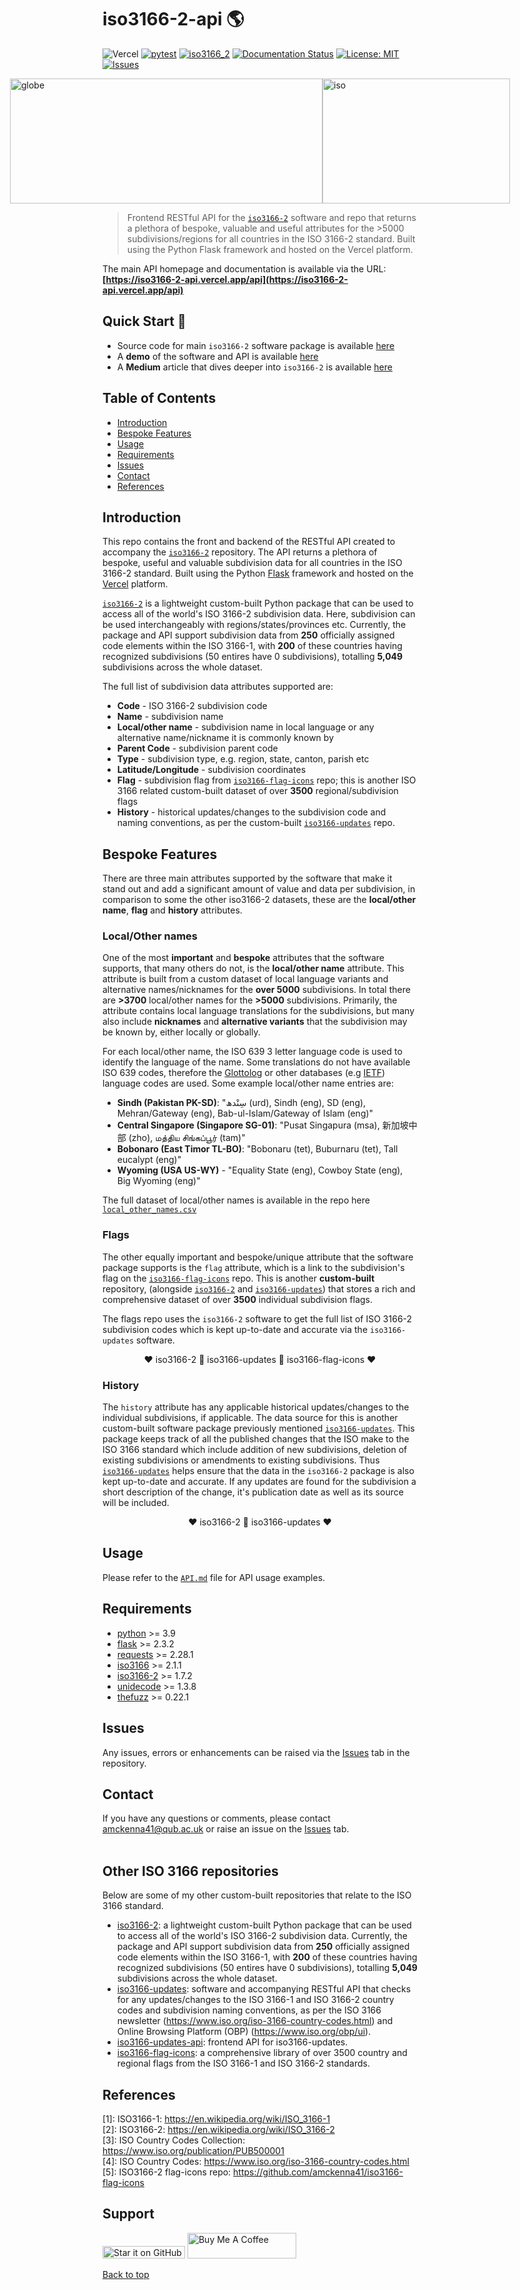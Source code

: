 <a name="TOP"></a>

# iso3166-2-api 🌎 
<!-- ![Vercel](https://vercelbadge.vercel.app/api/amckenna41/iso3166-2-api) -->
![Vercel](https://therealsujitk-vercel-badge.vercel.app/?app=iso3166-2-api)
[![pytest](https://github.com/amckenna41/iso3166-2-api/workflows/Building%20and%20Testing/badge.svg)](https://github.com/amckenna41/iso3166-2-api/actions?query=workflowBuilding%20and%20Testing)
[![iso3166_2](https://img.shields.io/pypi/v/iso3166-2)](https://pypi.org/project/iso3166-2)
[![Documentation Status](https://readthedocs.org/projects/iso3166-2/badge/?version=latest)](https://iso3166-2.readthedocs.io/en/latest/?badge=latest)
[![License: MIT](https://img.shields.io/github/license/amckenna41/iso3166-2)](https://opensource.org/licenses/MIT)
[![Issues](https://img.shields.io/github/issues/amckenna41/iso3166-2-api)](https://github.com/amckenna41/iso3166-2-api/issues)

<div alt="images" style="justify-content: center; display:flex; margin-left=50px;">
  <img src="https://upload.wikimedia.org/wikipedia/commons/3/3d/Flag-map_of_the_world_%282017%29.png" alt="globe" height="200" width="500"/>
  <img src="https://upload.wikimedia.org/wikipedia/commons/e/e3/ISO_Logo_%28Red_square%29.svg" alt="iso" height="200" width="300"/>
</div>

> Frontend RESTful API for the [`iso3166-2`](https://github.com/amckenna41/iso3166-2) software and repo that returns a plethora of bespoke, valuable and useful attributes for the >5000 subdivisions/regions for all countries in the ISO 3166-2 standard. Built using the Python Flask framework and hosted on the Vercel platform.

The main API homepage and documentation is available via the URL: <b>[https://iso3166-2-api.vercel.app/api](https://iso3166-2-api.vercel.app/api)</b>

Quick Start 🏃
--------------
* Source code for main `iso3166-2` software package is available [here][iso3166_2_repo]
* A <b>demo</b> of the software and API is available [here][demo]
* A <b>Medium</b> article that dives deeper into `iso3166-2` is available [here][medium]

Table of Contents
-----------------
- [Introduction](#introduction)
- [Bespoke Features](#bespoke-features)
- [Usage](#usage)
- [Requirements](#requirements)
- [Issues](#issues)
- [Contact](#contact)
- [References](#references)

## Introduction
This repo contains the front and backend of the RESTful API created to accompany the [`iso3166-2`](https://github.com/amckenna41/iso3166-2) repository. The API returns a plethora of bespoke, useful and valuable subdivision data for all countries in the ISO 3166-2 standard. Built using the Python [Flask][flask] framework and hosted on the [Vercel][vercel] platform.

[`iso3166-2`](https://github.com/amckenna41/iso3166-2) is a lightweight custom-built Python package that can be used to access all of the world's ISO 3166-2 subdivision data. Here, subdivision can be used interchangeably with regions/states/provinces etc. Currently, the package and API support subdivision data from **250** officially assigned code elements within the ISO 3166-1, with **200** of these countries having recognized subdivisions (50 entires have 0 subdivisions), totalling **5,049** subdivisions across the whole dataset.

The full list of subdivision data attributes supported are:

* **Code** - ISO 3166-2 subdivision code
* **Name** - subdivision name
* **Local/other name** - subdivision name in local language or any alternative name/nickname it is commonly known by
* **Parent Code** - subdivision parent code
* **Type** - subdivision type, e.g. region, state, canton, parish etc
* **Latitude/Longitude** - subdivision coordinates
* **Flag** - subdivision flag from [`iso3166-flag-icons`](https://github.com/amckenna41/iso3166-flag-icons) repo; this is another ISO 3166 related custom-built dataset of over **3500** regional/subdivision flags
* **History** - historical updates/changes to the subdivision code and naming conventions, as per the custom-built [`iso3166-updates`](https://github.com/amckenna41/iso3166-updates) repo.

## Bespoke Features

There are three main attributes supported by the software that make it stand out and add a significant amount of value and data per subdivision, in comparison to some the other iso3166-2 datasets, these are the **local/other name**, **flag** and **history** attributes.

### Local/Other names
One of the most <b>important</b> and <b>bespoke</b> attributes that the software supports, that many others do not, is the **local/other name** attribute. This attribute is built from a custom dataset of local language variants and alternative names/nicknames  for the <b>over 5000</b> subdivisions. In total there are <b>>3700</b> local/other names for the <b>>5000</b> subdivisions. Primarily, the attribute contains local language translations for the subdivisions, but many also include <b>nicknames</b> and **alternative variants** that the subdivision may be known by, either locally or globally. 

For each local/other name, the ISO 639 3 letter language code is used to identify the language of the name. Some translations do not have available ISO 639 codes, therefore the [Glottolog](https://glottolog.org/) or other databases (e.g [IETF](https://support.elucidat.com/hc/en-us/articles/6068623875217-IETF-language-tags)) language codes are used. Some example local/other name entries are: 
* **Sindh (Pakistan PK-SD)**: "سِنْدھ (urd), Sindh (eng), SD (eng), Mehran/Gateway (eng), Bab-ul-Islam/Gateway of Islam (eng)"
* **Central Singapore (Singapore SG-01)**: "Pusat Singapura (msa), 新加坡中部 (zho), மத்திய சிங்கப்பூர் (tam)"
* **Bobonaro (East Timor TL-BO)**: "Bobonaru (tet), Buburnaru (tet), Tall eucalypt (eng)"
* **Wyoming (USA US-WY)** - "Equality State (eng), Cowboy State (eng), Big Wyoming (eng)"

The full dataset of local/other names is available in the repo here [`local_other_names.csv`](https://github.com/amckenna41/iso3166-2/iso3166_2_resources/local_other_names.csv)


### Flags
The other equally important and bespoke/unique attribute that the software package supports is the ``flag`` attribute, which is a link to the subdivision's flag on the [`iso3166-flag-icons`](https://github.com/amckenna41/iso3166-flag-icons) repo. This is another **custom-built** repository, (alongside [`iso3166-2`](https://github.com/amckenna41/iso3166-2) and [`iso3166-updates`](https://github.com/amckenna41/iso3166-updates)) that stores a rich and comprehensive dataset of over **3500** individual subdivision flags. 

The flags repo uses the `iso3166-2` software to get the full list of ISO 3166-2 subdivision codes which is kept up-to-date and accurate via the `iso3166-updates` software. 

   <div align="center">❤️ iso3166-2 🤝 iso3166-updates 🤝 iso3166-flag-icons ❤️</div>
   

### History
The `history` attribute has any applicable historical updates/changes to the individual subdivisions, if applicable. The data source for this is another custom-built software package previously mentioned [`iso3166-updates`](https://github.com/amckenna41/iso3166-updates). This package keeps track of all the published changes that the ISO make to the ISO 3166 standard which include addition of new subdivisions, deletion of existing subdivisions or amendments to existing subdivisions. Thus [`iso3166-updates`](https://github.com/amckenna41/iso3166-updates) helps ensure that the data in the `iso3166-2` package is also kept up-to-date and accurate. If any updates are found for the subdivision a short description of the change, it's publication date as well as its source will be included.

   <div align="center">❤️ iso3166-2 🤝 iso3166-updates ❤️</div>

## Usage

Please refer to the [`API.md`](https://github.com/amckenna41/iso3166-2-api/API.md) file for API usage examples.


<!-- ## Staying up to date
An important thing to note about the ISO 3166-2 and its subdivision codes/names is that changes are made consistently to it, from a small subdivision name change to an addition/deletion of a whole subdivision. These changes can happen due to a variety of geopolitical and administrative reasons. Therefore, it's important that the [`iso3166-2`](https://github.com/amckenna41/iso3166-2) library and its dataset have the most up-to-date, accurate and reliable data. To achieve this, the custom-built [`iso3166-updates`](https://github.com/amckenna41/iso3166-updates) repo was created.

The [`iso3166-updates`](https://github.com/amckenna41/iso3166-updates) repo is another open-source software package and accompanying API that pulls the latest updates and changes for any and all countries in the ISO 3166 from a variety of data sources including the ISO website itself. A script is called every few months to check for any updates/changes to the subdivisions, which are communicated via the ISO's Online Browsing Platform [[4]](#references), and will then be manually incorporated into the [`iso3166-2`](https://github.com/amckenna41/iso3166-2) and dataset. Please visit the repository home page for more info about the purpose and process of the software and API - [`iso3166-updates`](https://github.com/amckenna41/iso3166-updates).

The list of ISO 3166 updates was last updated on <strong>June 2024</strong>. A log of the latest ISO 3166 updates can be seen in the [UPDATES.md][updates_md]. -->

## Requirements
* [python][python] >= 3.9
* [flask][flask] >= 2.3.2
* [requests][requests] >= 2.28.1
* [iso3166][iso3166] >= 2.1.1
* [iso3166-2][iso3166_2] >= 1.7.2
* [unidecode][unidecode] >= 1.3.8
* [thefuzz][thefuzz] >= 0.22.1

## Issues
Any issues, errors or enhancements can be raised via the [Issues](https://github.com/amckenna41/iso3166-2-api/issues) tab in the repository.

## Contact
If you have any questions or comments, please contact amckenna41@qub.ac.uk or raise an issue on the [Issues][Issues] tab. <br><br>

## Other ISO 3166 repositories
Below are some of my other custom-built repositories that relate to the ISO 3166 standard.

* [iso3166-2](https://github.com/amckenna41/iso3166-2):  a lightweight custom-built Python package that can be used to access all of the world's ISO 3166-2 subdivision data.  Currently, the package and API support subdivision data from **250** officially assigned code elements within the ISO 3166-1, with **200** of these countries having recognized subdivisions (50 entires have 0 subdivisions), totalling **5,049** subdivisions across the whole dataset.
* [iso3166-updates](https://github.com/amckenna41/iso3166-update): software and accompanying RESTful API that checks for any updates/changes to the ISO 3166-1 and ISO 3166-2 country codes and subdivision naming conventions, as per the ISO 3166 newsletter (https://www.iso.org/iso-3166-country-codes.html) and Online Browsing Platform (OBP) (https://www.iso.org/obp/ui).
* [iso3166-updates-api](https://github.com/amckenna41/iso3166-updates-api): frontend API for iso3166-updates.
* [iso3166-flag-icons](https://github.com/amckenna41/iso3166-flag-icons): a comprehensive library of over 3500 country and regional flags from the ISO 3166-1 and ISO 3166-2 standards.

## References
\[1\]: ISO3166-1: https://en.wikipedia.org/wiki/ISO_3166-1 <br>
\[2\]: ISO3166-2: https://en.wikipedia.org/wiki/ISO_3166-2 <br>
\[3\]: ISO Country Codes Collection: https://www.iso.org/publication/PUB500001 <br>
\[4\]: ISO Country Codes: https://www.iso.org/iso-3166-country-codes.html <br>
\[5\]: ISO3166-2 flag-icons repo: https://github.com/amckenna41/iso3166-flag-icons <br>

## Support
[<img src="https://img.shields.io/github/stars/amckenna41/iso3166-2-api?color=green&label=star%20it%20on%20GitHub" width="132" height="20" alt="Star it on GitHub">](https://github.com/amckenna41/iso3166-2-api)
<a href="https://www.buymeacoffee.com/amckenna41" target="_blank"><img src="https://cdn.buymeacoffee.com/buttons/default-orange.png" alt="Buy Me A Coffee" height="41" width="174"></a>

[Back to top](#TOP)

[iso3166_2_repo]: https://github.com/amckenna41/iso3166-2
[demo]: https://colab.research.google.com/drive/1btfEx23bgWdkUPiwdwlDqKkmUp1S-_7U?usp=sharing
[flask]: https://flask.palletsprojects.com/en/2.3.x/
[python]: https://www.python.org/downloads/release/python-360/
[requests]: https://requests.readthedocs.io/
[iso3166]: https://github.com/deactivated/python-iso3166
[iso3166_2]: https://github.com/amckenna41/iso3166-2
[unidecode]: https://pypi.org/project/Unidecode/
[thefuzz]: https://github.com/seatgeek/thefuzz/tree/master
[google-auth]: https://cloud.google.com/python/docs/reference
[google-cloud-storage]: https://cloud.google.com/python/docs/reference
[google-api-python-client]: https://cloud.google.com/python/docs/reference
[Issues]: https://github.com/amckenna41/iso3166-2-api/issues
[vercel]: https://vercel.com/
[attributes]: https://github.com/amckenna41/iso3166-2-api/ATTRIBUTES.md 
[api_md]: https://github.com/amckenna41/iso3166-2-api/API.md 
[updates_md]: https://github.com/amckenna41/iso3166-2/blob/main/UPDATES.md
[medium]: https://ajmckenna69.medium.com/iso3166-2-71a13d9157f7